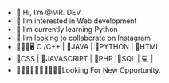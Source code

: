 - 👋 Hi, I’m @MR. DEV
- 👀 I’m interested in Web development
- 🌱 I’m currently learning Python 
- 💞️ I’m looking to collaborate on Instagram 
- 👨🏻‍💻🖥️ C /C++ | 📙JAVA | 🐍PYTHON | 📙HTML 
- 📘CSS | 📕JAVASCRIPT | 📘PHP |🛅SQL | 💻 | 
- 👨🏻‍💻🙋🏻‍♂️💁🏻‍♀️🔎Looking For New Opportunity.

<!---
MR-DEV-OFFICIAL/MR-DEV-OFFICIAL is a ✨ special ✨ repository because its `README.md` (this file) appears on your GitHub profile.
You can click the Preview link to take a look at your changes.
--->
